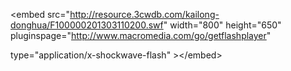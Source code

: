 &lt;embed src="http://resource.3cwdb.com/kailong-donghua/F100000201303110200.swf" width="800" height="650"  pluginspage="http://www.macromedia.com/go/getflashplayer" 

type="application/x-shockwave-flash" &gt;&lt;/embed&gt;

